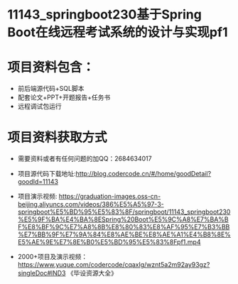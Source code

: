 #  11143_springboot230基于Spring Boot在线远程考试系统的设计与实现pf1
 
# 项目资料包含：
* 前后端源代码+SQL脚本
* 配套论文+PPT+开题报告+任务书
* 远程调试包运行

# 项目资料获取方式
* 需要资料或者有任何问题的加QQ：2684634017
* 项目源代码下载地址:http://blog.codercode.cn/#/home/goodDetail?goodId=11143

* 项目演示视频:  https://graduation-images.oss-cn-beijing.aliyuncs.com/videos/386%E5%A5%97-3-springboot%E5%BD%95%E5%83%8F/springboot/11143_springboot230%E5%9F%BA%E4%BA%8ESpring%20Boot%E5%9C%A8%E7%BA%BF%E8%BF%9C%E7%A8%8B%E8%80%83%E8%AF%95%E7%B3%BB%E7%BB%9F%E7%9A%84%E8%AE%BE%E8%AE%A1%E4%B8%8E%E5%AE%9E%E7%8E%B0%E5%BD%95%E5%83%8Fpf1.mp4


* 2000+项目及演示视频：https://www.yuque.com/codercode/cqaxlg/wznt5a2m92ay93gz?singleDoc#lND3 《毕设资源大全》





